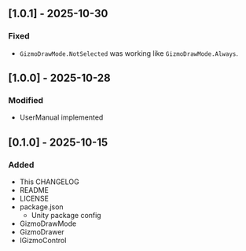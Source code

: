 ## [1.0.1] - 2025-10-30

### Fixed
- `GizmoDrawMode.NotSelected` was working like `GizmoDrawMode.Always`.

## [1.0.0] - 2025-10-28

### Modified
- UserManual implemented

## [0.1.0] - 2025-10-15

### Added
- This CHANGELOG
- README
- LICENSE
- package.json
  - Unity package config
- GizmoDrawMode
- GizmoDrawer
- IGizmoControl